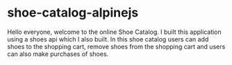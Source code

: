 # shoe-catalog-alpinejs

Hello everyone, welcome to the online Shoe Catalog. I built this application using a shoes api which I also built. In this shoe catalog users can add shoes to the shopping cart, remove shoes from the shopping cart and users can also make purchases of shoes.

